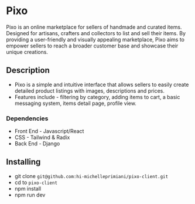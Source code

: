 # Pixo

Pixo is an online marketplace for sellers of handmade and curated items. Designed for artisans, crafters and collectors to list and sell their items. By providing a user-friendly and visually appealing marketplace, Pixo aims to empower sellers to reach a broader customer base and showcase their unique creations.

## Description 

- Pixo is a simple and intuitive interface that allows sellers to easily create detailed product listings with images, descriptions and prices.
- Features include - filtering by category, adding items to cart, a basic messaging system, items detail page, profile view.

### Dependencies 

- Front End - Javascript/React
- CSS - Tailwind & Radix
- Back End - Django

## Installing

- git clone ```git@github.com:hi-michelleprimiani/pixo-client.git```
- cd to ```pixo-client```
- npm install
- npm run dev
